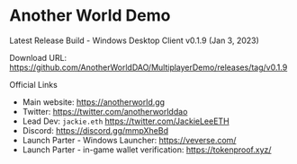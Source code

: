 Another World Demo
===
Latest Release Build - Windows Desktop Client v0.1.9 (Jan 3, 2023)

Download URL: https://github.com/AnotherWorldDAO/MultiplayerDemo/releases/tag/v0.1.9

Official Links
- Main website: https://anotherworld.gg
- Twitter: https://twitter.com/anotherworlddao
- Lead Dev: `jackie.eth` https://twitter.com/JackieLeeETH
- Discord: https://discord.gg/mmpXheBd
- Launch Parter - Windows Launcher: https://veverse.com/
- Launch Parter - in-game wallet verification: https://tokenproof.xyz/
